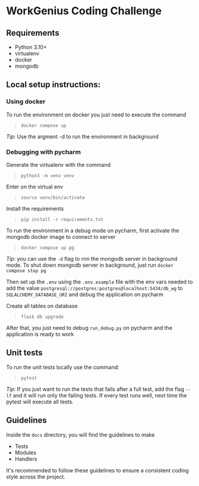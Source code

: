# WorkGenius Coding Challenge

## Requirements

- Python 3.10+
- virtualenv
- docker
- mongodb

## Local setup instructions:

### Using docker

To run the environment on docker you just need to execute
the command

> `docker compose up`

*Tip*: Use the argment -d to run the environment in background

### Debugging with pycharm

Generate the virtualenv with the command
> `python3 -m venv venv`

Enter on the virtual env
> `source venv/bin/activate`

Install the requirements
> `pip install -r requirements.txt`

To run the environment in a debug mode on pycharm,
first activate the mongodb docker image to connect to server

> `docker compose up pg`

*Tip*: you can use the `-d` flag to
rnn the mongodb server in background mode.
To shut down mongodb server in background,
just run `docker compose stop pg`

Then set up the `.env` using the `.env.example` file with the env vars needed to add the value
`postgresql://postgres:postgres@localhost:5434/db_wg` to `SQLALCHEMY_DATABASE_URI`
and debug the application on pycharm


Create all tables on database
> `flask db upgrade`

After that, you just need to debug `run_debug.py` on pycharm
and the application is ready to work

## Unit tests

To run the unit tests locally use the command:

> `pytest`

*Tip*: If you just want to run the tests that fails after a
full test, add the flag `--lf` and it will run only the failing tests.
If every test runs well, next time the pytest will execute all tests.

## Guidelines

Inside the `docs` directory, you will find the guidelines to make
- Tests
- Modules
- Handlers

It's recommended to follow these guidelines to ensure a consistent coding style across the project.
